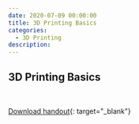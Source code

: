 ```yaml
---
date: 2020-07-09 00:00:00
title: 3D Printing Basics
categories:
  - 3D Printing
description:
---
```


## 3D Printing Basics

&nbsp;

[Download handout](/files/chair-handout.pdf){: target="_blank"}
